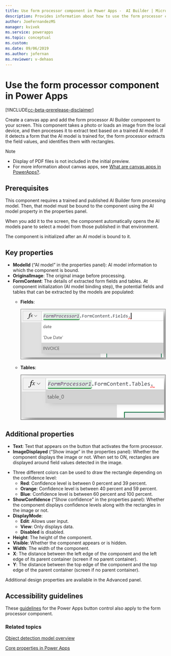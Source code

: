 ```yaml
---
title: Use form processor component in Power Apps -  AI Builder | Microsoft Docs
description: Provides information about how to use the form processor component in Power Apps
author: JoeFernandezMS
manager: kvivek
ms.service: powerapps
ms.topic: conceptual
ms.custom: 
ms.date: 09/06/2019
ms.author: jofernan
ms.reviewer: v-dehaas
---
```


# Use the form processor component in Power Apps

[!INCLUDE[cc-beta-prerelease-disclaimer](./includes/cc-beta-prerelease-disclaimer.md)]

Create a canvas app and add the form processor AI Builder component to your screen. This component takes a photo or loads an image from the local device, and then processes it to extract text based on a trained AI model. If it detects a form that the AI model is trained for, the form processor extracts the field values, and identifies them with rectangles.

 > [!NOTE]
 >
 > - Display of PDF files is not included in the initial preview.
 > - For more information about canvas apps, see [What are canvas apps in PowerApps?](/powerapps/maker/canvas-apps/getting-started).

## Prerequisites
This component requires a trained and published AI Builder form processing model. Then, that model must be bound to the component using the AI model property in the properties panel.

When you add it to the screen, the component automatically opens the AI models pane to select a model from those published in that environment.

The component is initialized after an AI model is bound to it.


## Key properties

 - **ModelId** (“AI model” in the properties panel): AI model information to which the component is bound.
 - **OriginalImage**: The original image before processing.
 - **FormContent**: The details of extracted form fields and tables. At component initialization (AI model binding step), the potential fields and tables that can be extracted by the models are populated:
   - **Fields**:

     ![Form fields screen](media/form-fields.png "Form fields screen")

   - **Tables**:

     ![Form tables screen](media/form-tables.png "Form tables screen")

## Additional properties

- **Text**: Text that appears on the button that activates the form processor.
- **ImageDisplayed** (“Show image” in the properties panel): Whether the component displays the image or not. When set to ON, rectangles are displayed around field values detected in the image.


<!--from editor: What if, say, it's 40 percent. Is it red or orange? -->
<!--v-dehaas: Great question. I'll find out and fix this separately -->

- Three different colors can be used to draw the rectangle depending on the confidence level:
     - **Red**: Confidence level is between 0 percent and 39 percent.
     - **Orange**: Confidence level is between 40 percent and 59 percent.
     - **Blue**: Confidence level is between 60 percent and 100 percent.
- **ShowConfidence** (“Show confidence” in the properties panel): Whether the component displays confidence levels along with the rectangles in the image or not.
- **DisplayMode**:
     - **Edit**: Allows user input.
     - **View**: Only displays data.
     - **Disabled** is disabled.
- **Height**: The height of the component.
- **Visible**: Whether the component appears or is hidden.
- **Width**: The width of the component.
- **X**: The distance between the left edge of the component and the left edge of its parent container (screen if no parent container).
- **Y**: The distance between the top edge of the component and the top edge of the parent container (screen if no parent container).

Additional design properties are available in the Advanced panel.

## Accessibility guidelines
These [guidelines](/powerapps/maker/canvas-apps/controls/control-button) for the Power Apps button control also apply to the form processor component.

### Related topics

[Object detection model overview](object-detection-overview.md)

[Core properties in Power Apps](/powerapps/maker/canvas-apps/controls/properties-core)
